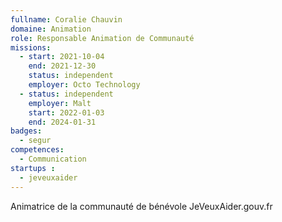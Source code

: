 ```yaml
---
fullname: Coralie Chauvin
domaine: Animation
role: Responsable Animation de Communauté
missions:
  - start: 2021-10-04
    end: 2021-12-30
    status: independent
    employer: Octo Technology
  - status: independent
    employer: Malt
    start: 2022-01-03
    end: 2024-01-31
badges:
  - segur
competences:
  - Communication
startups :
  - jeveuxaider
---
```

Animatrice de la communauté de bénévole JeVeuxAider.gouv.fr
